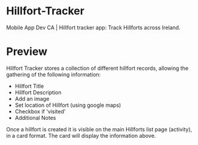 # Hillfort-Tracker
Mobile App Dev CA | Hillfort tracker app: Track Hillforts across Ireland.

# Preview
Hillfort Tracker stores a collection of different hillfort records, allowing the gathering of the following information:
* Hillfort Title
* Hillfort Description
* Add an image
* Set location of Hillfort (using google maps)
* Checkbox if 'visited'
* Additional Notes


Once a hillfort is created it is visible on the main Hillforts list page (activity), in a card format. 
The card will display the information above.

